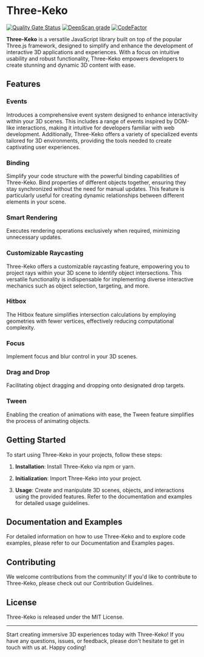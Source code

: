 # Three-Keko

[![Quality Gate Status](https://sonarcloud.io/api/project_badges/measure?project=agargaro_three-interaction&metric=alert_status)](https://sonarcloud.io/summary/new_code?id=agargaro_three-interaction)
[![DeepScan grade](https://deepscan.io/api/teams/21196/projects/24621/branches/760420/badge/grade.svg)](https://deepscan.io/dashboard#view=project&tid=21196&pid=24621&bid=760420)
[![CodeFactor](https://www.codefactor.io/repository/github/agargaro/three-interaction/badge/master)](https://www.codefactor.io/repository/github/agargaro/three-interaction/overview/master)

**Three-Keko** is a versatile JavaScript library built on top of the popular Three.js framework, designed to simplify and enhance the development of interactive 3D applications and experiences. With a focus on intuitive usability and robust functionality, Three-Keko empowers developers to create stunning and dynamic 3D content with ease.


<!-- 
nice to have:

raycast only on rendered objects
raycasting frequency
set fps
multifocus
multitouch
multidrag
scenechange event
parentchange event -->

## Features

### Events
Introduces a comprehensive event system designed to enhance interactivity within your 3D scenes. This includes a range of events inspired by DOM-like interactions, making it intuitive for developers familiar with web development. Additionally, Three-Keko offers a variety of specialized events tailored for 3D environments, providing the tools needed to create captivating user experiences.

### Binding
Simplify your code structure with the powerful binding capabilities of Three-Keko. Bind properties of different objects together, ensuring they stay synchronized without the need for manual updates. This feature is particularly useful for creating dynamic relationships between different elements in your scene.

### Smart Rendering
Executes rendering operations exclusively when required, minimizing unnecessary updates.

### Customizable Raycasting
Three-Keko offers a customizable raycasting feature, empowering you to project rays within your 3D scene to identify object intersections. This versatile functionality is indispensable for implementing diverse interactive mechanics such as object selection, targeting, and more.

### Hitbox
The Hitbox feature simplifies intersection calculations by employing geometries with fewer vertices, effectively reducing computational complexity.

### Focus
Implement focus and blur control in your 3D scenes.

### Drag and Drop
Facilitating object dragging and dropping onto designated drop targets.

### Tween
Enabling the creation of animations with ease, the Tween feature simplifies the process of animating objects.


## Getting Started

To start using Three-Keko in your projects, follow these steps:

1. **Installation**:
   Install Three-Keko via npm or yarn.

2. **Initialization**:
   Import Three-Keko into your project.

3. **Usage**:
   Create and manipulate 3D scenes, objects, and interactions using the provided features. Refer to the documentation and examples for detailed usage guidelines.

## Documentation and Examples

For detailed information on how to use Three-Keko and to explore code examples, please refer to our Documentation and Examples pages.

## Contributing

We welcome contributions from the community! If you'd like to contribute to Three-Keko, please check out our Contribution Guidelines.

## License

Three-Keko is released under the MIT License.

---

Start creating immersive 3D experiences today with Three-Keko! If you have any questions, issues, or feedback, please don't hesitate to get in touch with us at. Happy coding!